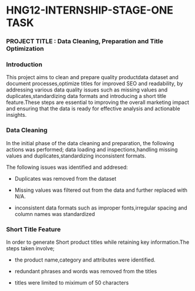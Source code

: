 # HNG12-INTERNSHIP-STAGE-ONE TASK

### PROJECT TITLE : Data Cleaning, Preparation and Title Optimization 

### Introduction

This project aims to clean and prepare quality productdata dataset and document processes,optimize titles for improved SEO and readability, by addressing various data quality issues such as missing values and duplicates,standardizing data formats and introducing a short title feature.These steps are essential to improving the overall marketing impact and ensuring that the data is ready for effective analysis and actionable insights.

### Data Cleaning 

In the initial phase of the data cleaning and preparation, the following actions was performed;
data loading and inspections,handling missing values and duplicates,standardizing inconsistent formats.

The following issues was identified and addresed:

- Duplicates was removed from the dataset

- Missing values was filtered out from the data and further replaced with N/A.

- inconsistent data formats such as improper fonts,irregular spacing and column names was standardized

### Short Title Feature

In order to generate Short product titles while retaining key information.The steps taken involve;

- the product name,category and attributes were identified.

- redundant phrases and words was removed from the titles

- titles were limited to miximum of 50 characters

  
